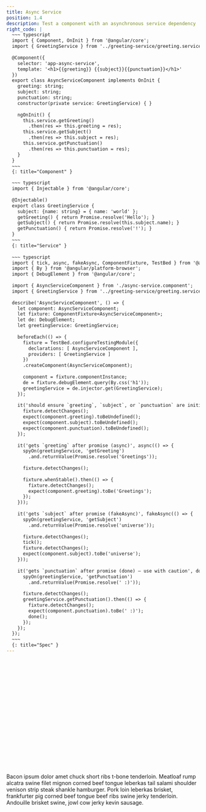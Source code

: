 ```yaml
---
title: Async Service
position: 1.4
description: Test a component with an asynchronous service dependency
right_code: |
  ~~~ typescript
  import { Component, OnInit } from '@angular/core';
  import { GreetingService } from '../greeting-service/greeting.service';
  
  @Component({
    selector: 'app-async-service',
    template: '<h1>{{greeting}} {{subject}}{{punctuation}}</h1>'
  })
  export class AsyncServiceComponent implements OnInit {
    greeting: string;
    subject: string;
    punctuation: string;
    constructor(private service: GreetingService) { }
  
    ngOnInit() {
      this.service.getGreeting()
        .then(res => this.greeting = res);
      this.service.getSubject()
        .then(res => this.subject = res);
      this.service.getPunctuation()
        .then(res => this.punctuation = res);
    }
  }
  ~~~
  {: title="Component" }

  ~~~ typescript
  import { Injectable } from '@angular/core';
  
  @Injectable()
  export class GreetingService {
    subject: {name: string} = { name: 'world' };
    getGreeting() { return Promise.resolve('Hello'); }
    getSubject() { return Promise.resolve(this.subject.name); }
    getPunctuation() { return Promise.resolve('!'); }
  }
  ~~~
  {: title="Service" }
  
  ~~~ typescript
  import { tick, async, fakeAsync, ComponentFixture, TestBed } from '@angular/core/testing';
  import { By } from '@angular/platform-browser';
  import { DebugElement } from '@angular/core';
  
  import { AsyncServiceComponent } from './async-service.component';
  import { GreetingService } from '../greeting-service/greeting.service';
  
  describe('AsyncServiceComponent', () => {
    let component: AsyncServiceComponent;
    let fixture: ComponentFixture<AsyncServiceComponent>;
    let de: DebugElement;
    let greetingService: GreetingService;
  
    beforeEach(() => {
      fixture = TestBed.configureTestingModule({
        declarations: [ AsyncServiceComponent ],
        providers: [ GreetingService ]
      })
      .createComponent(AsyncServiceComponent);
  
      component = fixture.componentInstance;
      de = fixture.debugElement.query(By.css('h1'));
      greetingService = de.injector.get(GreetingService);
    });
  
    it('should ensure `greeting`, `subject`, or `punctuation` are initially undefined', () => {
      fixture.detectChanges();
      expect(component.greeting).toBeUndefined();
      expect(component.subject).toBeUndefined();
      expect(component.punctuation).toBeUndefined();
    });
  
    it('gets `greeting` after promise (async)', async(() => {
      spyOn(greetingService, 'getGreeting')
        .and.returnValue(Promise.resolve('Greetings'));
  
      fixture.detectChanges();
  
      fixture.whenStable().then(() => {
        fixture.detectChanges();
        expect(component.greeting).toBe('Greetings');
      });
    }));
  
    it('gets `subject` after promise (fakeAsync)', fakeAsync(() => {
      spyOn(greetingService, 'getSubject')
        .and.returnValue(Promise.resolve('universe'));
  
      fixture.detectChanges();
      tick();
      fixture.detectChanges();
      expect(component.subject).toBe('universe');
    }));
  
    it('gets `punctuation` after promise (done) – use with caution', done => {
      spyOn(greetingService, 'getPunctuation')
        .and.returnValue(Promise.resolve(' :)'));
  
      fixture.detectChanges();
      greetingService.getPunctuation().then(() => {
        fixture.detectChanges();
        expect(component.punctuation).toBe(' :)');
        done();
      });
    });
  });
  ~~~
  {: title="Spec" }
---
```


<div class="wistia_responsive_padding" style="padding:56.25% 0 0 0;position:relative;">
  <div class="wistia_responsive_wrapper" style="height:100%;left:0;position:absolute;top:0;width:100%;">
    <div class="wistia_embed wistia_async_1j5bqrhc65 videoFoam=true" style="height:100%;width:100%">&nbsp;</div>
  </div>
</div>

Bacon ipsum dolor amet chuck short ribs t-bone tenderloin. Meatloaf rump alcatra swine filet mignon corned beef tongue leberkas tail salami shoulder venison strip steak shankle hamburger. Pork loin leberkas brisket, frankfurter pig corned beef tongue beef ribs swine jerky tenderloin. Andouille brisket swine, jowl cow jerky kevin sausage.
